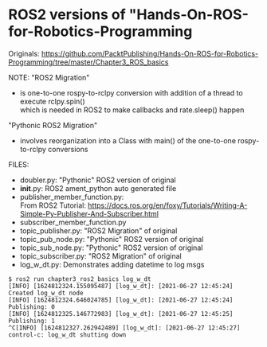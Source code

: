 # ROS2 versions of "Hands-On-ROS-for-Robotics-Programming

Originals: https://github.com/PacktPublishing/Hands-On-ROS-for-Robotics-Programming/tree/master/Chapter3_ROS_basics

NOTE: "ROS2 Migration" 
- is one-to-one rospy-to-rclpy conversion
  with addition of a thread to execute rclpy.spin()  
  which is needed in ROS2 to make callbacks and rate.sleep() happen
  
"Pythonic ROS2 Migration"
- involves reorganization into a Class with main()
  of the one-to-one rospy-to-rclpy conversions

FILES:
- doubler.py: "Pythonic" ROS2 version of original
- __init__.py: ROS2 ament_python auto generated file
- publisher_member_function.py:  
  From ROS2 Tutorial: https://docs.ros.org/en/foxy/Tutorials/Writing-A-Simple-Py-Publisher-And-Subscriber.html
- subscriber_member_function.py
- topic_publisher.py: "ROS2 Migration" of original
- topic_pub_node.py: "Pythonic" ROS2 version of original
- topic_sub_node.py: "Pythonic" ROS2 version of original
- topic_subscriber.py: "ROS2 Migration" of original
- log_w_dt.py: Demonstrates adding datetime to log msgs  
```
$ ros2 run chapter3_ros2_basics log_w_dt 
[INFO] [1624812324.155095487] [log_w_dt]: [2021-06-27 12:45:24] Created log_w_dt node
[INFO] [1624812324.646024785] [log_w_dt]: [2021-06-27 12:45:24] Publishing: 0
[INFO] [1624812325.146772983] [log_w_dt]: [2021-06-27 12:45:25] Publishing: 1
^C[INFO] [1624812327.262942489] [log_w_dt]: [2021-06-27 12:45:27] control-c: log_w_dt shutting down
```  
